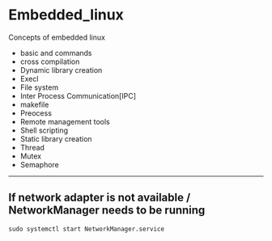 # Embedded_linux
Concepts of embedded linux

* basic and commands
* cross compilation
* Dynamic library creation
* Execl
* File system
* Inter Process Communication[IPC]
* makefile
* Preocess
* Remote management tools
* Shell scripting
* Static library creation
* Thread
* Mutex
* Semaphore

-------------------------------------------------------------------------------------

<h2>If network adapter is not available / NetworkManager needs to be running</h2>

    sudo systemctl start NetworkManager.service
